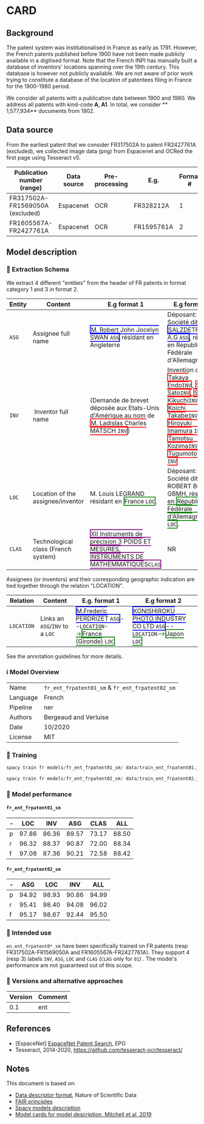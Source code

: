 # CARD


## Background

The patent system was institutionalised in France as early as 1791. However, the French patents published before 1900 have not been made publicly available in a digitised format. Note that the French INPI has manually built a database of inventors' locations spanning over the 19th century. This database is however not publicly available. We are not aware of prior work trying to constitute a database of the location of patentees filing in France for the 1900-1980 period.

We consider all patents with a publication date between 1900 and 1980. We address all patents with kind-code **A, A1**. In total, we consider ** 1,577,934** documents from 1902.



## Data source

From the earliest patent that we consider FR317502A to patent FR2427761A (excluded), we collected image data (png) from Espacenet and OCRed the first page using Tesseract v5.


Publication number (range)| Data source | Pre-processing | E.g. | Format #
 --- | --- | --- | --- | ---
FR317502A-FR1569050A (excluded) | Espacenet | OCR |FR328212A| 1
FR1605567A-FR2427761A | Espacenet | OCR | FR1595761A| 2

## Model description

### 🚜 Extraction Schema

We extract 4 different "entities" from the header of FR patents in format category 1 and 3 in format 2.

  Entity|Content|E.g format 1 | E.g format 2
  ---|---|---|---
 `ASG`| Assignee full name | <font style="border:2px solid blue">M. Robert John Jocelyn SWAN `ASG`</font> résidant en Angleterre | Déposant: Société dite: <font style="border:2px solid blue">SALZDETFURTH A.G `ASG`</font>, résidant en République Fédérale d'Allemagne
 `INV`| Inventor full name | (Demande de brevet déposée aux Etats-Unis d'Amérique au nom de <font style="border:2px solid red"> M. Ladislas Charles MATSCH `INV`</font>) | Invention de: <font style="border:2px solid red">Takaya Endo`INV`</font>, <font style="border:2px solid red">Shui Sato`INV`</font>, <font style="border:2px solid red">Shoji Kikuchi`INV`</font>, <font style="border:2px solid red">Koichi Takabe`INV`</font>, <font style="border:2px solid red">Hiroyuki Imamura `INV`</font>, <font style="border:2px solid red">Tamotsu Kozima`INV`</font> et <font style="border:2px solid red">Tugumoto Usui `INV`</font>
	`LOC`| Location of the assignee/inventor| M. Louis LEGRAND résidant en <font style="border:2px solid green">France `LOC`</font>.| Déposant: Société dite: ROBERT BOSCH GBMH, résidant en <font style="border:2px solid green">République Fédérale d'Allemagne `LOC`</font>.
	`CLAS`| Technological class (French system) | <font style="border:2px solid purple"> XII Instruments de précision 3 POIDS ET MESURES, INSTRUMENTS DE MATHEMMATIQUES`CLAS`</font>| NR

Assignees (or inventors) and their corresponding geographic indication are tied together through the relation "LOCATION".

|Relation|Content |E.g. format 1| E.g format 2
|----|---|---|---
|`LOCATION`| Links an `ASG`/`INV` to a `LOC`  | <font style="border:2px solid blue">M.Frederic PERDRIZET `ASG`</font><font color = "blue">--</font>`LOCATION`<font color = "green">--></font><font style = "border:2px solid green">France (Gironde) `LOC`</font> | <font style="border:2px solid blue">KONISHIROKU PHOTO INDUSTRY CO LTD `ASG`</font><font color = "blue">--</font>`LOCATION`<font color = "green">--></font><font style = "border:2px solid green">Japon `LOC`</font>

See the annotation guidelines for more details.


### ℹ️ Model Overview

|||
|---|---|
|Name|`fr_ent_frpatent01_sm` & `fr_ent_frpatent02_sm` |
|Language|French |
|Pipeline|ner |
|Authors|Bergeaud and Verluise|
|Date|10/2020 |
|License|MIT|

### 👷 Training

```python
spacy train fr models/fr_ent_frpatent01_sm/ data/train_ent_frpatent01.json data/test_ent_frpatent01.json -p ner --version 0.1

spacy train fr models/fr_ent_frpatent02_sm/ data/train_ent_frpatent02.json data/test_ent_frpatent02.json -p ner --version 0.1
```

### 🔮 Model performance


#### `fr_ent_frpatent01_sm`

-|LOC|INV|ASG|CLAS|ALL
---|---|---|---|---|---
p|  97.86|  86.36|  89.57|  73.17|  88.50
r|  96.32|  88.37|  90.87|  72.00|  88.34
f|  97.08|  87.36|  90.21|  72.58|  88.42

#### `fr_ent_frpatent02_sm`
-|ASG|LOC|INV|ALL
---|---|---|---|---
p  |94.92  |98.93  |90.86| 94.99
r  |95.41  |98.40  |94.08| 96.02
f  |95.17  |98.67  |92.44| 95.50


### 🎯 Intended use

`en_ent_frpatent0*_sm` have been specifically trained on FR patents (resp FR317502A-FR1569050A and FR1605567A-FR2427761A). They support 4 (resp 3) labels `INV`, `ASG`, `LOC` and `CLAS` (`CLAS` only for `01`) . The model's performance are not guaranteed out of this scope.

### 🔂 Versions and alternative approaches

|Version|Comment|
|---|---|
|0.1|ent|


## References


- [EspaceNet] [EspaceNet Patent Search](https://www.epo.org/searching-for-patents/technical/espacenet.html), EPO
- Tesseract, 2014-2020, https://github.com/tesseract-ocr/tesseract/

## Notes

This document is based on:

- [Data descriptor format](https://www.nature.com/sdata/publish/for-authors#format), Nature of Scientific Data
- [FAIR principles](https://www.go-fair.org/fair-principles/)
- [Spacy models description](https://spacy.io/models/en)
- [Model cards for model description, Mitchell et al, 2019](https://arxiv.org/pdf/1810.03993.pdf)
